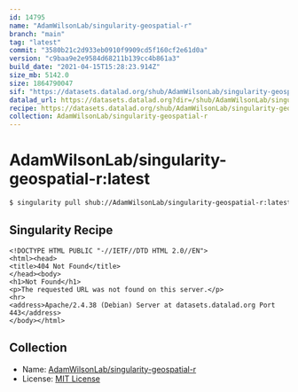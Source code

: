 ```yaml
---
id: 14795
name: "AdamWilsonLab/singularity-geospatial-r"
branch: "main"
tag: "latest"
commit: "3580b21c2d933eb0910f9909cd5f160cf2e61d0a"
version: "c9baa9e2e9584d68211b139cc4b861a3"
build_date: "2021-04-15T15:28:23.914Z"
size_mb: 5142.0
size: 1864790047
sif: "https://datasets.datalad.org/shub/AdamWilsonLab/singularity-geospatial-r/latest/2021-04-15-3580b21c-c9baa9e2/c9baa9e2e9584d68211b139cc4b861a3.sif"
datalad_url: https://datasets.datalad.org?dir=/shub/AdamWilsonLab/singularity-geospatial-r/latest/2021-04-15-3580b21c-c9baa9e2/
recipe: https://datasets.datalad.org/shub/AdamWilsonLab/singularity-geospatial-r/latest/2021-04-15-3580b21c-c9baa9e2/Singularity
collection: AdamWilsonLab/singularity-geospatial-r
---
```


# AdamWilsonLab/singularity-geospatial-r:latest

```bash
$ singularity pull shub://AdamWilsonLab/singularity-geospatial-r:latest
```

## Singularity Recipe

```singularity
<!DOCTYPE HTML PUBLIC "-//IETF//DTD HTML 2.0//EN">
<html><head>
<title>404 Not Found</title>
</head><body>
<h1>Not Found</h1>
<p>The requested URL was not found on this server.</p>
<hr>
<address>Apache/2.4.38 (Debian) Server at datasets.datalad.org Port 443</address>
</body></html>
```

## Collection

 - Name: [AdamWilsonLab/singularity-geospatial-r](https://github.com/AdamWilsonLab/singularity-geospatial-r)
 - License: [MIT License](https://api.github.com/licenses/mit)

